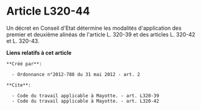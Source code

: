 # Article L320-44

Un décret en Conseil d'Etat détermine les modalités d'application des premier et deuxième alinéas de l'article L. 320-39 et
des articles L. 320-42 et L. 320-43.

**Liens relatifs à cet article**

	**Créé par**:

	  - Ordonnance n°2012-788 du 31 mai 2012 - art. 2

	**Cite**:

	  - Code du travail applicable à Mayotte. - art. L320-39
	  - Code du travail applicable à Mayotte. - art. L320-42
